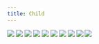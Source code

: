 ```yaml
---
title: Child
---
```


![](images/people-comics/part-2/p016.png)
![](images/people-comics/part-2/p017.png)
![](images/people-comics/part-2/p018.png)
![](images/people-comics/part-2/p019.png)
![](images/people-comics/part-2/p020.png)
![](images/people-comics/part-2/p021.png)
![](images/people-comics/part-2/p022.png)
![](images/people-comics/part-2/p023.png)
![](images/people-comics/part-2/p024.png)
![](images/people-comics/part-2/p025.png)